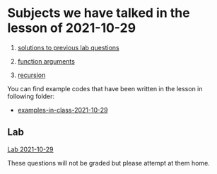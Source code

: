 # Subjects we have talked in the lesson of 2021-10-29

1. [solutions to previous lab questions](lab-solutions-2021-10-15)

2. [function arguments](../course-content/function-arguments.md)

3. [recursion](../course-content/recursion.md)






You can find example codes that have been written in the lesson in following folder:
 - [examples-in-class-2021-10-29](examples-in-class-2021-10-29)


## Lab

[Lab 2021-10-29](Labs/Lab-2021-10-29.md)

These questions will not be graded but please attempt at them home.

